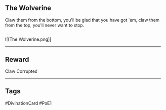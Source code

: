## The Wolverine
Claw them from the bottom, you'll be glad that you have got 'em, claw them from the top, you'll never want to stop.
## 
![[The Wolverine.png]]

---
## Reward
Claw
Corrupted

---
## Tags
#DivinationCard
#PoE1